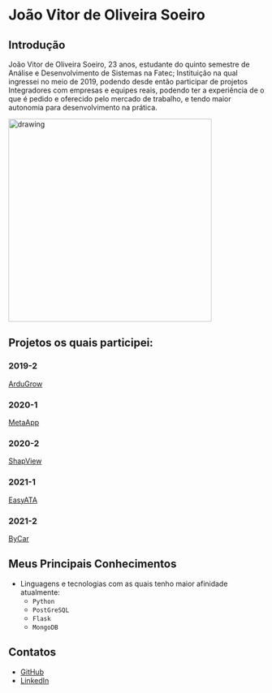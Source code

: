 # João Vitor de Oliveira Soeiro

## Introdução
João Vitor de Oliveira Soeiro, 23 anos, estudante do quinto semestre de Análise e Desenvolvimento de Sistemas na Fatec; Instituição na qual ingressei no meio de 2019, podendo desde então participar de projetos Integradores com empresas e equipes reais, podendo ter a experiência de o que é pedido e oferecido pelo mercado de trabalho, e tendo maior autonomia para desenvolvimento na prática.

<img src="https://user-images.githubusercontent.com/54710426/143999946-0ad19689-bfb6-4846-ab4e-0d38480ac8f7.PNG" alt="drawing" width="400"/>
  

## Projetos os quais participei: 

### 2019-2
[ArduGrow](https://github.com/joaosoeiro/portifolio_apis/blob/main/API_1-ArduGrow.md)

### 2020-1
[MetaApp](https://github.com/joaosoeiro/portifolio_apis/blob/main/API_2-MetaApp.md)

### 2020-2
[ShapView](https://github.com/joaosoeiro/portifolio_apis/blob/main/API_3-Shapview.md)

### 2021-1
[EasyATA](https://github.com/joaosoeiro/portifolio_apis/blob/main/API_4-EasyAta.md)

### 2021-2
[ByCar](https://github.com/joaosoeiro/portifolio_apis/blob/main/API_5-ByCar.md)

## Meus Principais Conhecimentos

- Linguagens e tecnologias com as quais tenho maior afinidade atualmente:
    - ```Python``` 
    - ```PostGreSQL```
    - ```Flask```
    - ```MongoDB```

## Contatos
* [GitHub](https://github.com/joaosoeiro)
* [LinkedIn](https://www.linkedin.com/in/joaovsoeiro/)
